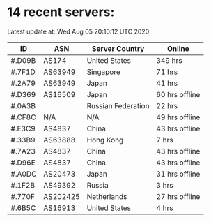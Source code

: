 # 14 recent servers:

Latest update at: Wed Aug 05 20:10:12 UTC 2020

| ID | ASN | Server Country | Online |
| -- | --- | -------------- | ------ |
| #.D09B | AS174 | United States | 349 hrs |
| #.7F1D | AS63949 | Singapore | 71 hrs |
| #.2A79 | AS63949 | Japan | 41 hrs |
| #.D369 | AS16509 | Japan | 60 hrs offline |
| #.0A3B |  | Russian Federation | 22 hrs |
| #.CF8C | N/A | N/A | 49 hrs offline |
| #.E3C9 | AS4837 | China | 43 hrs offline |
| #.33B9 | AS63888 | Hong Kong | 7 hrs |
| #.7A23 | AS4837 | China | 43 hrs offline |
| #.D96E | AS4837 | China | 43 hrs offline |
| #.A0DC | AS20473 | Japan | 31 hrs offline |
| #.1F2B | AS49392 | Russia | 3 hrs |
| #.770F | AS202425 | Netherlands | 27 hrs offline |
| #.6B5C | AS16913 | United States | 4 hrs |

